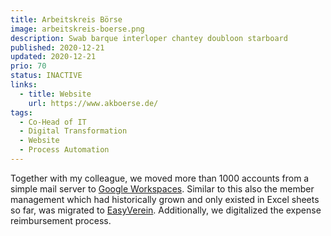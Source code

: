 ```yaml
---
title: Arbeitskreis Börse
image: arbeitskreis-boerse.png
description: Swab barque interloper chantey doubloon starboard
published: 2020-12-21
updated: 2020-12-21
prio: 70
status: INACTIVE
links:
  - title: Website
    url: https://www.akboerse.de/
tags:
  - Co-Head of IT
  - Digital Transformation
  - Website
  - Process Automation
---
```


Together with my colleague, we moved more than 1000 accounts from a simple mail server to [Google Workspaces](https://workspace.google.com/). Similar to this also the member management which had historically grown and only existed in Excel sheets so far, was migrated to [EasyVerein](https://easyverein.com/). Additionally, we digitalized the expense reimbursement process.
